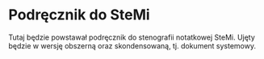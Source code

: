 # Podręcznik do SteMi

Tutaj będzie powstawał podręcznik do stenografii notatkowej SteMi. Ujęty będzie w wersję obszerną oraz skondensowaną, tj. dokument systemowy.
